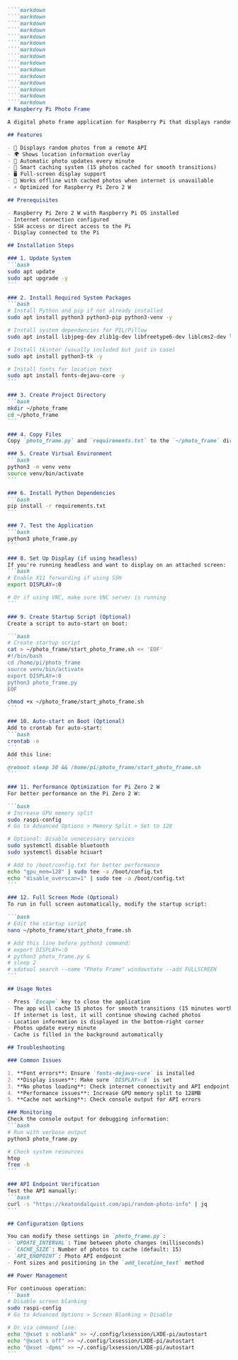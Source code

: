 ````markdown
````markdown
````markdown
````markdown
````markdown
````markdown
````markdown
````markdown
````markdown
````markdown
````markdown
````markdown
````markdown
````markdown
````markdown
````markdown
# Raspberry Pi Photo Frame

A digital photo frame application for Raspberry Pi that displays random photos from an API endpoint with location information overlay. Perfect for creating a dynamic photo display that updates automatically.

## Features

- 📸 Displays random photos from a remote API
- 🌍 Shows location information overlay
- 🔄 Automatic photo updates every minute
- 💾 Smart caching system (15 photos cached for smooth transitions)
- 🖥️ Full-screen display support
- 🔌 Works offline with cached photos when internet is unavailable
- ⚡ Optimized for Raspberry Pi Zero 2 W

## Prerequisites

- Raspberry Pi Zero 2 W with Raspberry Pi OS installed
- Internet connection configured
- SSH access or direct access to the Pi
- Display connected to the Pi

## Installation Steps

### 1. Update System
```bash
sudo apt update
sudo apt upgrade -y
```

### 2. Install Required System Packages
```bash
# Install Python and pip if not already installed
sudo apt install python3 python3-pip python3-venv -y

# Install system dependencies for PIL/Pillow
sudo apt install libjpeg-dev zlib1g-dev libfreetype6-dev liblcms2-dev libopenjp2-7 libtiff5 -y

# Install tkinter (usually included but just in case)
sudo apt install python3-tk -y

# Install fonts for location text
sudo apt install fonts-dejavu-core -y
```

### 3. Create Project Directory
```bash
mkdir ~/photo_frame
cd ~/photo_frame
```

### 4. Copy Files
Copy `photo_frame.py` and `requirements.txt` to the `~/photo_frame` directory.

### 5. Create Virtual Environment
```bash
python3 -m venv venv
source venv/bin/activate
```

### 6. Install Python Dependencies
```bash
pip install -r requirements.txt
```

### 7. Test the Application
```bash
python3 photo_frame.py
```

### 8. Set Up Display (if using headless)
If you're running headless and want to display on an attached screen:
```bash
# Enable X11 forwarding if using SSH
export DISPLAY=:0

# Or if using VNC, make sure VNC server is running
```

### 9. Create Startup Script (Optional)
Create a script to auto-start on boot:

```bash
# Create startup script
cat > ~/photo_frame/start_photo_frame.sh << 'EOF'
#!/bin/bash
cd /home/pi/photo_frame
source venv/bin/activate
export DISPLAY=:0
python3 photo_frame.py
EOF

chmod +x ~/photo_frame/start_photo_frame.sh
```

### 10. Auto-start on Boot (Optional)
Add to crontab for auto-start:
```bash
crontab -e
```
Add this line:
```
@reboot sleep 30 && /home/pi/photo_frame/start_photo_frame.sh
```

### 11. Performance Optimization for Pi Zero 2 W
For better performance on the Pi Zero 2 W:

```bash
# Increase GPU memory split
sudo raspi-config
# Go to Advanced Options > Memory Split > Set to 128

# Optional: Disable unnecessary services
sudo systemctl disable bluetooth
sudo systemctl disable hciuart

# Add to /boot/config.txt for better performance
echo "gpu_mem=128" | sudo tee -a /boot/config.txt
echo "disable_overscan=1" | sudo tee -a /boot/config.txt
```

### 12. Full Screen Mode (Optional)
To run in full screen automatically, modify the startup script:

```bash
# Edit the startup script
nano ~/photo_frame/start_photo_frame.sh

# Add this line before python3 command:
# export DISPLAY=:0
# python3 photo_frame.py &
# sleep 2
# xdotool search --name "Photo Frame" windowstate --add FULLSCREEN
```

## Usage Notes

- Press `Escape` key to close the application
- The app will cache 15 photos for smooth transitions (15 minutes worth)
- If internet is lost, it will continue showing cached photos
- Location information is displayed in the bottom-right corner
- Photos update every minute
- Cache is filled in the background automatically

## Troubleshooting

### Common Issues

1. **Font errors**: Ensure `fonts-dejavu-core` is installed
2. **Display issues**: Make sure `DISPLAY=:0` is set
3. **No photos loading**: Check internet connectivity and API endpoint
4. **Performance issues**: Increase GPU memory split to 128MB
5. **Cache not working**: Check console output for API errors

### Monitoring
Check the console output for debugging information:
```bash
# Run with verbose output
python3 photo_frame.py

# Check system resources
htop
free -h
```

### API Endpoint Verification
Test the API manually:
```bash
curl -s "https://keatondalquist.com/api/random-photo-info" | jq
```

## Configuration Options

You can modify these settings in `photo_frame.py`:
- `UPDATE_INTERVAL`: Time between photo changes (milliseconds)
- `CACHE_SIZE`: Number of photos to cache (default: 15)
- `API_ENDPOINT`: Photo API endpoint
- Font sizes and positioning in the `add_location_text` method

## Power Management

For continuous operation:
```bash
# Disable screen blanking
sudo raspi-config
# Go to Advanced Options > Screen Blanking > Disable

# Or via command line:
echo "@xset s noblank" >> ~/.config/lxsession/LXDE-pi/autostart
echo "@xset s off" >> ~/.config/lxsession/LXDE-pi/autostart
echo "@xset -dpms" >> ~/.config/lxsession/LXDE-pi/autostart
```